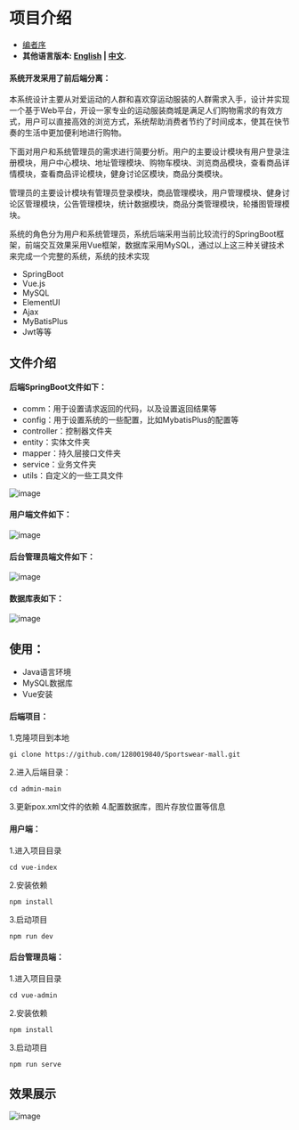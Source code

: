 # 项目介绍
* [编者序](README.md)
* **其他语言版本: [English](README_en.md) | [中文](README.md).**
#### 系统开发采用了前后端分离：
本系统设计主要从对爱运动的人群和喜欢穿运动服装的人群需求入手，设计并实现一个基于Web平台，开设一家专业的运动服装商城是满足人们购物需求的有效方式，用户可以直接高效的浏览方式，系统帮助消费者节约了时间成本，使其在快节奏的生活中更加便利地进行购物。<br>

下面对用户和系统管理员的需求进行简要分析。用户的主要设计模块有用户登录注册模块，用户中心模块、地址管理模块、购物车模块、浏览商品模块，查看商品详情模块，查看商品评论模块，健身讨论区模块，商品分类模块。<br>

管理员的主要设计模块有管理员登录模块，商品管理模块，用户管理模块、健身讨论区管理模块，公告管理模块，统计数据模块，商品分类管理模块，轮播图管理模块。<br>


系统的角色分为用户和系统管理员，系统后端采用当前比较流行的SpringBoot框架，前端交互效果采用Vue框架，数据库采用MySQL，通过以上这三种关键技术来完成一个完整的系统，系统的技术实现
* SpringBoot
* Vue.js
* MySQL
* ElementUI
* Ajax
* MyBatisPlus
* Jwt等等
  
## 文件介绍
#### 后端SpringBoot文件如下：
* comm：用于设置请求返回的代码，以及设置返回结果等<br>
* config：用于设置系统的一些配置，比如MybatisPlus的配置等<br>
* controller：控制器文件夹<br>
* entity：实体文件夹<br>
* mapper：持久层接口文件夹<br>
* service：业务文件夹<br>
* utils：自定义的一些工具文件<br>

![image](https://github.com/1280019840/Sportswear-mall/raw/main/img/SpringBoot.png)

#### 用户端文件如下：

![image](https://github.com/1280019840/Sportswear-mall/raw/main/img/vue-user.png)

#### 后台管理员端文件如下：

![image](https://github.com/1280019840/Sportswear-mall/raw/main/img/vue-admin.png)

#### 数据库表如下：

![image](https://github.com/1280019840/Sportswear-mall/raw/main/img/MySQL.png)

## 使用：
* Java语言环境
* MySQL数据库
* Vue安装
#### 后端项目：
1.克隆项目到本地
```
gi clone https://github.com/1280019840/Sportswear-mall.git
```
2.进入后端目录：
```
cd admin-main
```
3.更新pox.xml文件的依赖
4.配置数据库，图片存放位置等信息

#### 用户端：
1.进入项目目录
```
cd vue-index
```
2.安装依赖
```
npm install
```
3.启动项目
```
npm run dev
```

#### 后台管理员端：
1.进入项目目录
```
cd vue-admin
```
2.安装依赖
```
npm install
```
3.启动项目
```
npm run serve
```

## 效果展示
![image](https://github.com/1280019840/Sportswear-mall/raw/main/img/.png)

